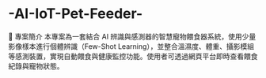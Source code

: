 # -AI-IoT-Pet-Feeder-
📌 專案簡介 本專案為一套結合 AI 辨識與感測器的智慧寵物餵食器系統，使用少量影像樣本進行個體辨識（Few-Shot Learning），並整合溫濕度、體重、攝影模組等感測裝置，實現自動餵食與健康監控功能。使用者可透過網頁平台即時查看餵食紀錄與寵物狀態。
